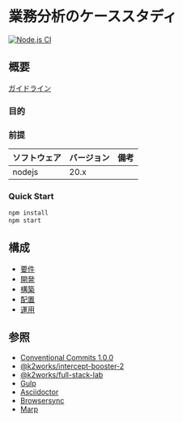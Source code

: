 # 業務分析のケーススタディ 

[![Node.js CI](https://github.com/k2works/case-study-business-analysis/actions/workflows/node.js.yml/badge.svg)](https://github.com/k2works/case-study-business-analysis/actions/workflows/node.js.yml)

## 概要

[ガイドライン](./docs/slides/PITCHME.md)

### 目的

### 前提

| ソフトウェア | バージョン | 備考 |
| :----------- |:------| :--- |
| nodejs       | 20.x  |      |

### Quick Start

```bash
npm install
npm start
```
## 構成

- [要件](./docs/req.adoc)
- [開発](./docs/dev.adoc)
- [構築](./docs/build.adoc)
- [配置](./docs/ship.adoc)
- [運用](./docs/run.adoc)

## 参照

- [Conventional Commits 1.0.0](https://www.conventionalcommits.org/ja/v1.0.0/)
- [@k2works/intercept-booster-2](https://www.npmjs.com/package/@k2works/intercept-booster-2)
- [@k2works/full-stack-lab](https://www.npmjs.com/package/@k2works/full-stack-lab)
- [Gulp](https://gulpjs.com/docs/en/getting-started/quick-start)
- [Asciidoctor](https://asciidoctor.org/)
- [Browsersync](https://browsersync.io/)
- [Marp](https://marp.app/)
